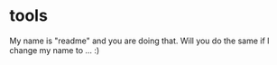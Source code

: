 tools
=====
My name is "readme" and you are doing that. Will you do the same if I change my name to ... :)
